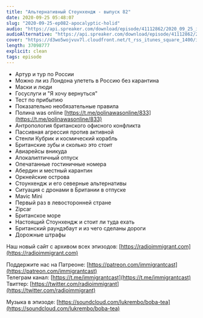 ```yaml
---
title: "Альтернативный Стоунхендж - выпуск 82"
date: 2020-09-25 05:48:07
slug: "2020-09-25-ep082-apocalyptic-holid"
audio: "https://api.spreaker.com/download/episode/41112862/2020_09_25_icast_ep082_apocalyptic_holidays.mp3"
audioAlternative: "https://api.spreaker.com/download/episode/41112862/2020_09_25_icast_ep082_apocalyptic_holidays.mp3"
cover: "https://d3wo5wojvuv7l.cloudfront.net/t_rss_itunes_square_1400/images.spreaker.com/original/d9c8654bed575646863aa649c1a0b3cc.jpg"
length: 37098777
explicit: clean
tags: episode
---
```


* Артур и тур по России  
* Можно ли из Лондона улететь в Россию без карантина  
* Маски и люди  
* Госуслуги и "Я хочу вернуться"  
* Тест по прибытию  
* Показательно необязательные правила  
* Полина was online [https://t.me/polinawasonline/833](https://t.me/polinawasonline/833)  
* Антропология британского офисного конфликта  
* Пассивная агрессия против активной  
* Стенли Кубрик и космический корабль  
* Британские зубы и сколько это стоит  
* Авиарейсы вникуда  
* Апокалиптичный отпуск  
* Опечатанные гостиничные номера  
* Абердин и местный карантин  
* Оркнейские острова  
* Стоунхендж и его северные альтернативы  
* Ситуация с дронами в Британии в отпуске  
* Mavic Mini  
* Первый раз в левосторонней стране  
* Zipcar  
* Британское море  
* Настоящий Стоунхендж и стоит ли туда ехать  
* Британский раундэбаут и из чего сделаны дороги  
* Дорожные штрафы  
  
Наш новый сайт с архивом всех эпизодов: [https://radioimmigrant.com](https://radioimmigrant.com)  
  
Поддержите нас на Патреоне: [https://patreon.com/immigrantcast](https://patreon.com/immigrantcast)  
Телеграм канал: [https://t.me/immigrantcast](https://t.me/immigrantcast)  
Твиттер: [https://twitter.com/radioimmigrant](https://twitter.com/radioimmigrant)  
  
Музыка в эпизоде: [https://soundcloud.com/lukrembo/boba-tea](https://soundcloud.com/lukrembo/boba-tea)
